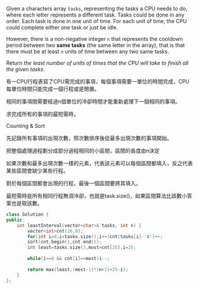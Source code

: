 Given a characters array `tasks`, representing the tasks a CPU needs to do, where each letter represents a different task. Tasks could be done in any order. Each task is done in one unit of time. For each unit of time, the CPU could complete either one task or just be idle.

However, there is a non-negative integer `n` that represents the cooldown period between two **same tasks** (the same letter in the array), that is that there must be at least `n` units of time between any two same tasks.

Return _the least number of units of times that the CPU will take to finish all the given tasks_.

有一CPU行程表寫了CPU需完成的事項，每個事項需要一單位的時間完成，CPU每單位時間只能完成一個行程或是閒置。

相同的事項間需要經過n個單位的冷卻時間才能重新處理下一個相同的事項。

求完成所有的事項的最短需時。

Counting & Sort

先記錄所有事項的出現次數，照次數排序後從最多出現次數的事項開始。

把整個處理過程劃分成部分過程相同的小區間，區間的長度由n決定 

如果次數和最多出現次數一樣的元素，代表該元素可以每個區間都填入，反之代表某些區間會缺少某些行程。 

對於每個區間都會出現的行程，最後一個區間要將其填入。

最短需時是所有相同行程無須冷卻，也就是task.size()，如果區間算法比該數小答案也是取該數。
```cpp
class Solution {
public:
    int leastInterval(vector<char>& tasks, int n) {
        vector<int>cnt(26,0);
        for(int i=0;i<tasks.size();i++)cnt[tasks[i]-'A']++;
        sort(cnt.begin(),cnt.end());
        int least=tasks.size(),most=cnt[25],i=25;
        
        while(i>=0 && cnt[i]==most)i--;
        
        return max(least,(most-1)*(n+1)+25-i);
    }
};
```